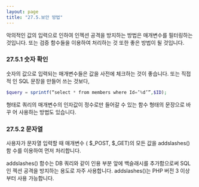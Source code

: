 ```yaml
---
layout: page
title: "27.5.보안 방법"
--- 
```

악의적인 값의 입력으로 인하여 인젝션 공격을 방지하는 방법은 매개변수를 필터링하는 것입니다. 또는 검증 함수들을 이용하여 처리하는 것 또한 좋은 방법이 될 것입니다.  

### 27.5.1 숫자 확인 
숫자의 값으로 입력되는 매개변수들은 값을 사전에 체크하는 것이 좋습니다. 또는 직접적 인 SQL 문장을 만들어 쓰는 것보다, 

```php
$query = sprintf(“select * from members where Id=’%d’”,$ID); 
```

형태로 쿼리의 매개변수의 인자값이 정수로만 들어갈 수 있는 함수 형태의 문장으로 바꾸 어 사용하는 방법도 있습니다.  

### 27.5.2 문자열 
사용자가 문자열 입력할 때 매개변수 ( $_POST, $_GET)의 모든 값을 addslashes() 함 수를 이용하여 먼저 처리합니다.  

addslashes() 함수는 DB 쿼리와 같이 인용 부분 앞에 백슬래시를 추가함으로써 SQL 인 젝션 공격을 방지하는 용도로 자주 사용합니다. addslashes()는 PHP 버전 3 이상부터 사용 가능합니다.  
